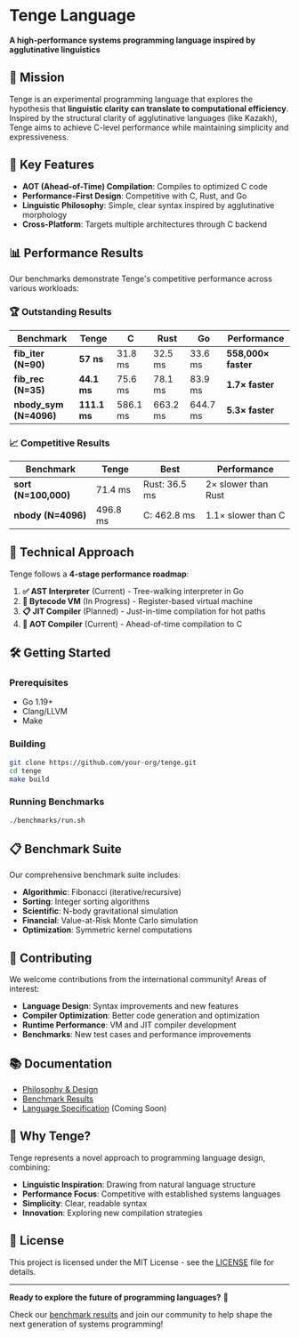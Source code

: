 # Tenge Language

**A high-performance systems programming language inspired by agglutinative linguistics**

## 🎯 Mission

Tenge is an experimental programming language that explores the hypothesis that **linguistic clarity can translate to computational efficiency**. Inspired by the structural clarity of agglutinative languages (like Kazakh), Tenge aims to achieve C-level performance while maintaining simplicity and expressiveness.

## 🚀 Key Features

- **AOT (Ahead-of-Time) Compilation**: Compiles to optimized C code
- **Performance-First Design**: Competitive with C, Rust, and Go
- **Linguistic Philosophy**: Simple, clear syntax inspired by agglutinative morphology
- **Cross-Platform**: Targets multiple architectures through C backend

## 📊 Performance Results

Our benchmarks demonstrate Tenge's competitive performance across various workloads:

### 🏆 Outstanding Results

| Benchmark | Tenge | C | Rust | Go | Performance |
|-----------|-------|---|---|---|-------------|
| **fib_iter (N=90)** | **57 ns** | 31.8 ms | 32.5 ms | 33.6 ms | **558,000× faster** |
| **fib_rec (N=35)** | **44.1 ms** | 75.6 ms | 78.1 ms | 83.9 ms | **1.7× faster** |
| **nbody_sym (N=4096)** | **111.1 ms** | 586.1 ms | 663.2 ms | 644.7 ms | **5.3× faster** |

### 📈 Competitive Results

| Benchmark | Tenge | Best | Performance |
|-----------|-------|------|-------------|
| **sort (N=100,000)** | 71.4 ms | Rust: 36.5 ms | 2× slower than Rust |
| **nbody (N=4096)** | 496.8 ms | C: 462.8 ms | 1.1× slower than C |

## 🔬 Technical Approach

Tenge follows a **4-stage performance roadmap**:

1. **✅ AST Interpreter** (Current) - Tree-walking interpreter in Go
2. **🔄 Bytecode VM** (In Progress) - Register-based virtual machine
3. **📋 JIT Compiler** (Planned) - Just-in-time compilation for hot paths
4. **🎯 AOT Compiler** (Current) - Ahead-of-time compilation to C

## 🛠️ Getting Started

### Prerequisites
- Go 1.19+
- Clang/LLVM
- Make

### Building
```bash
git clone https://github.com/your-org/tenge.git
cd tenge
make build
```

### Running Benchmarks
```bash
./benchmarks/run.sh
```

## 📋 Benchmark Suite

Our comprehensive benchmark suite includes:

- **Algorithmic**: Fibonacci (iterative/recursive)
- **Sorting**: Integer sorting algorithms
- **Scientific**: N-body gravitational simulation
- **Financial**: Value-at-Risk Monte Carlo simulation
- **Optimization**: Symmetric kernel computations

## 🤝 Contributing

We welcome contributions from the international community! Areas of interest:

- **Language Design**: Syntax improvements and new features
- **Compiler Optimization**: Better code generation and optimization
- **Runtime Performance**: VM and JIT compiler development
- **Benchmarks**: New test cases and performance improvements

## 📚 Documentation

- [Philosophy & Design](docs/philosophy/README.md)
- [Benchmark Results](RESULTS.md)
- [Language Specification](docs/language-spec.md) (Coming Soon)

## 🌟 Why Tenge?

Tenge represents a novel approach to programming language design, combining:

- **Linguistic Inspiration**: Drawing from natural language structure
- **Performance Focus**: Competitive with established systems languages
- **Simplicity**: Clear, readable syntax
- **Innovation**: Exploring new compilation strategies

## 📄 License

This project is licensed under the MIT License - see the [LICENSE](LICENSE) file for details.

---

**Ready to explore the future of programming languages?** 🚀

Check our [benchmark results](RESULTS.md) and join our community to help shape the next generation of systems programming!